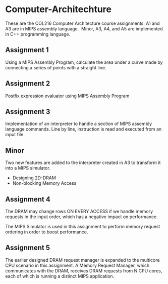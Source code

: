 # Computer-Architechture
These are the COL216 Computer Architecture course assignments. A1 and A3 are in MIPS assembly language.  Minor, A3, A4, and A5 are implemented in C++ programming language. 

## Assignment 1
Using a MIPS Assembly Program, calculate the area under a curve made by connecting a series of points with a straight line.

## Assignment 2
Postfix expression evaluator using MIPS Assembly Program

## Assignment 3
Implementation of an interpreter to handle a section of MIPS assembly language commands. Line by line, instruction is read and executed from an input file.

## Minor
Two new features are added to the interpreter created in A3 to transform it into a MIPS simulator.
 - Designing 2D-DRAM
 - Non-blocking Memory Access

## Assignment 4
The DRAM may change rows ON EVERY ACCESS if we handle memory requests in the input order, which has a negative impact on performance. 

The MIPS Simulator is used in this assignment to perform memory request ordering in order to boost performance.

## Assignment 5
The earlier designed DRAM request manager is expanded to the multicore CPU scenario in this assignment. A Memory Request Manager, which communicates with the DRAM, receives DRAM requests from N CPU cores, each of which is running a distinct MIPS application.
